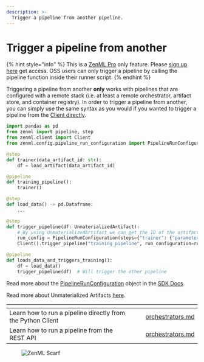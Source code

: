 ```yaml
---
description: >-
  Trigger a pipeline from another pipeline.
---
```


# Trigger a pipeline from another

{% hint style="info" %}
This is a [ZenML Pro](https://zenml.io/pro) only feature. Please [sign up here](https://cloud.zenml.io) get access.
OSS users can only trigger a pipeline by calling the pipeline function inside their runner script.
{% endhint %}

Triggering a pipeline from another **only** works with pipelines that are configured with a remote stack
(i.e. at least a remote orchestrator, artifact store, and container registry). In order to trigger a pipeline
from another, you can simply use the same syntax as you would if you wanted to trigger a pipeline from the
[Client directly](trigger-a-pipeline-from-client.md).

```python
import pandas as pd
from zenml import pipeline, step
from zenml.client import Client
from zenml.config.pipeline_run_configuration import PipelineRunConfiguration

@step  
def trainer(data_artifact_id: str):
    df = load_artifact(data_artifact_id)

@pipeline
def training_pipeline():
    trainer()

@step  
def load_data() -> pd.Dataframe:
    ...

@step  
def trigger_pipeline(df: UnmaterializedArtifact):
    # By using UnmaterializedArtifact we can get the ID of the artifact
    run_config = PipelineRunConfiguration(steps={"trainer": {"parameters": {"data_artifact_id": df.id}}})
    Client().trigger_pipeline("training_pipeline", run_configuration=run_config)

@pipeline  
def loads_data_and_triggers_training():
    df = load_data()
    trigger_pipeline(df)  # Will trigger the other pipeline
```

Read more about the [PipelineRunConfiguration](https://sdkdocs.zenml.io/latest/core_code_docs/core-config/#zenml.config.pipeline_run_configuration.PipelineRunConfiguration) object in the [SDK Docs](https://sdkdocs.zenml.io/).

Read more about Unmaterialized Artifacts [here](../handle-data-artifacts/unmaterialized-artifacts.md).

<table data-view="cards"><thead><tr><th></th><th></th><th></th><th data-hidden data-card-target data-type="content-ref"></th></tr></thead><tbody><tr><td>Learn how to run a pipeline directly from the Python Client</td><td></td><td></td><td><a href="trigger-a-pipeline-from-client.md">orchestrators.md</a></td></tr><tr><td>Learn how to run a pipeline from the REST API</td><td></td><td></td><td><a href="trigger-a-pipeline-from-rest-api.md">orchestrators.md</a></td></tr></tbody></table>

<!-- For scarf -->
<figure><img alt="ZenML Scarf" referrerpolicy="no-referrer-when-downgrade" src="https://static.scarf.sh/a.png?x-pxid=f0b4f458-0a54-4fcd-aa95-d5ee424815bc" /></figure>